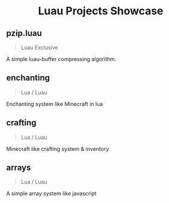 <h1 align="center">Luau Projects Showcase</h1>

## pzip.luau
> Luau Exclusive

A simple luau-buffer compressing algorithm.

## enchanting
> Lua / Luau

Enchanting system like Minecraft in lua

## crafting
> Lua / Luau

Minecraft like crafting system & inventory

## arrays
> Lua / Luau

A simple array system like javascript
